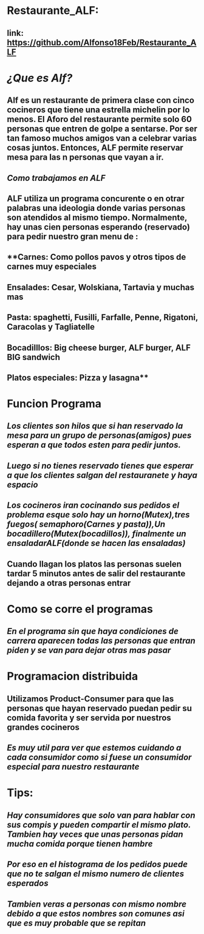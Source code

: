 # Restaurante_ALF:
## **link:** https://github.com/Alfonso18Feb/Restaurante_ALF
# ***¿Que es Alf?***
## Alf es un restaurante de primera clase con cinco cocineros que tiene una estrella michelin por lo menos. El Aforo del restaurante permite solo 60 personas que entren de golpe a sentarse. Por ser tan famoso muchos amigos van a celebrar varias cosas juntos. Entonces, ALF permite reservar mesa para las n personas que vayan a ir.
## ***Como trabajamos en ALF***
## **ALF utiliza un programa concurente o en otrar palabras una ideologia donde varias personas son atendidos al mismo tiempo. Normalmente, hay unas cien personas esperando (reservado) para pedir nuestro gran menu de :**

## **Carnes: Como pollos pavos y otros tipos de carnes muy especiales
## Ensalades: Cesar, Wolskiana, Tartavia y muchas mas
## Pasta: spaghetti, Fusilli, Farfalle, Penne, Rigatoni, Caracolas y Tagliatelle
## Bocadilllos: Big cheese burger, ALF burger, ALF BIG sandwich
## Platos especiales: Pizza y lasagna**
# **Funcion Programa**
## *Los clientes son hilos que si han reservado la mesa para un grupo de personas(amigos) pues esperan a que todos esten para pedir juntos.*

## *Luego si no tienes reservado tienes que esperar a que los clientes salgan del restauranete y haya espacio*

## *Los cocineros iran cocinando sus pedidos el problema esque solo hay un horno(Mutex),tres fuegos( semaphoro(**Carnes y pasta*)),Un bocadillero(Mutex(bocadillos)), finalmente un ensaladarALF(donde se hacen las ensaladas)**

## **Cuando llagan los platos las personas suelen tardar 5 minutos antes de salir del restaurante dejando a otras personas entrar**

# **Como se corre el programas**
## *En el programa sin que haya condiciones de carrera aparecen todas las personas que entran piden y se van para dejar otras mas pasar*
# **Programacion distribuida**
## **Utilizamos Product-Consumer para que las personas que hayan reservado puedan pedir su comida favorita y ser servida por nuestros grandes cocineros**
## *Es muy util para ver que estemos cuidando a cada consumidor como si fuese un consumidor especial para nuestro restaurante*
# **Tips:**
## *Hay consumidores que solo van para hablar con sus compis y pueden compartir el mismo plato. Tambien hay veces que unas personas pidan mucha comida porque tienen hambre*
## *Por eso en el histograma de los pedidos puede que no te salgan el mismo numero de clientes esperados*
## *Tambien veras a personas con mismo nombre debido a que estos nombres son comunes asi que es muy probable que se repitan*
